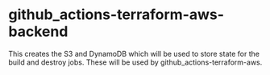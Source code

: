 # github_actions-terraform-aws-backend
This creates the S3 and DynamoDB which will be used to store state for the build and destroy jobs.  These will be used by  github_actions-terraform-aws.
